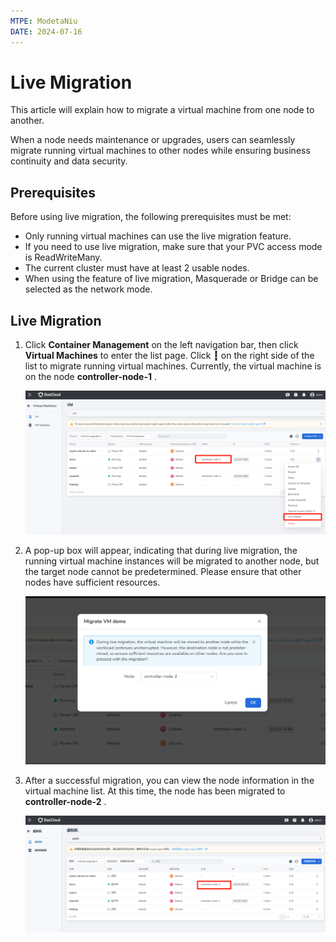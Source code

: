 ```yaml
---
MTPE: ModetaNiu
DATE: 2024-07-16
---
```


# Live Migration

This article will explain how to migrate a virtual machine from one node to another.

When a node needs maintenance or upgrades, users can seamlessly migrate running virtual machines to other nodes 
while ensuring business continuity and data security.

## Prerequisites

Before using live migration, the following prerequisites must be met:

- Only running virtual machines can use the live migration feature.
- If you need to use live migration, make sure that your PVC access mode is ReadWriteMany.
- The current cluster must have at least 2 usable nodes.
- When using the feature of live migration, Masquerade or Bridge can be selected as the network mode.

## Live Migration

1. Click __Container Management__ on the left navigation bar, then click __Virtual Machines__ to enter the list page. 
   Click __┇__ on the right side of the list to migrate running virtual machines. Currently, 
   the virtual machine is on the node __controller-node-1__ .

    ![Live migration](../images/vm01.png)

2. A pop-up box will appear, indicating that during live migration, the running virtual machine instances will be 
   migrated to another node, but the target node cannot be predetermined. Please ensure that other nodes 
   have sufficient resources.

    ![Pop-up box](../images/vm02.png)

3. After a successful migration, you can view the node information in the virtual machine list. At this time, the node has been migrated to __controller-node-2__ .

    ![Successful](../images/vm03.png)
